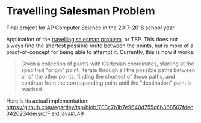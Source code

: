 # Travelling Salesman Problem
Final project for AP Computer Science in the 2017-2018 school year

Application of the <a href="https://en.wikipedia.org/wiki/Travelling_salesman_problem">travelling salesman problem</a>, or TSP. This does not always find the shortest possible route between the points, but is more of a proof-of-concept for being able to attempt it. Currently, this is how it works:

> Given a collection of points with Cartesian coordinates, starting at the specified "origin" point, iterate through all the possible paths between all of the other points, finding the shortest of those paths, and continue from the corresponding point until the "destination" point is reached

Here is its actual implementation: https://github.com/egartley/tsp/blob/703c7b1b7e9640d755c6b368507fdec3420234de/src/Field.java#L49

